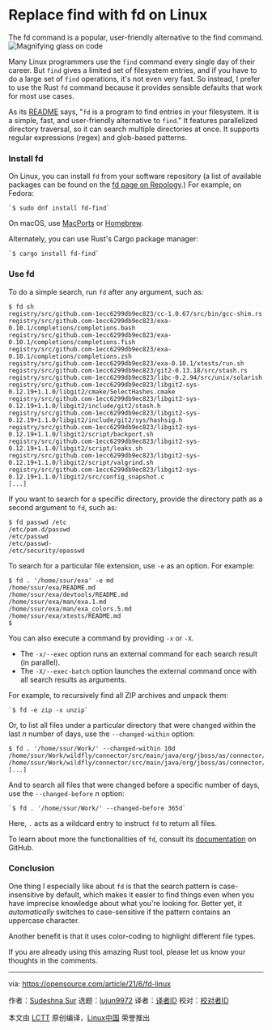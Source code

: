 [#]: subject: (Replace find with fd on Linux)
[#]: via: (https://opensource.com/article/21/6/fd-linux)
[#]: author: (Sudeshna Sur https://opensource.com/users/sudeshna-sur)
[#]: collector: (lujun9972)
[#]: translator: (wxy)
[#]: reviewer: ( )
[#]: publisher: ( )
[#]: url: ( )

Replace find with fd on Linux
======
The fd command is a popular, user-friendly alternative to the find
command.
![Magnifying glass on code][1]

Many Linux programmers use the `find` command every single day of their career. But `find` gives a limited set of filesystem entries, and if you have to do a large set of `find` operations, it's not even very fast. So instead, I prefer to use the Rust `fd` command because it provides sensible defaults that work for most use cases.

As its [README][2] says, "`fd` is a program to find entries in your filesystem. It is a simple, fast, and user-friendly alternative to `find`." It features parallelized directory traversal, so it can search multiple directories at once. It supports regular expressions (regex) and glob-based patterns.

### Install fd

On Linux, you can install `fd` from your software repository (a list of available packages can be found on the [fd page on Repology][3].) For example, on Fedora:


```
`$ sudo dnf install fd-find`
```

On macOS, use [MacPorts][4] or [Homebrew][5].

Alternately, you can use Rust's Cargo package manager:


```
`$ cargo install fd-find`
```

### Use fd

To do a simple search, run `fd` after any argument, such as:


```
$ fd sh
registry/src/github.com-1ecc6299db9ec823/cc-1.0.67/src/bin/gcc-shim.rs
registry/src/github.com-1ecc6299db9ec823/exa-0.10.1/completions/completions.bash
registry/src/github.com-1ecc6299db9ec823/exa-0.10.1/completions/completions.fish
registry/src/github.com-1ecc6299db9ec823/exa-0.10.1/completions/completions.zsh
registry/src/github.com-1ecc6299db9ec823/exa-0.10.1/xtests/run.sh
registry/src/github.com-1ecc6299db9ec823/git2-0.13.18/src/stash.rs
registry/src/github.com-1ecc6299db9ec823/libc-0.2.94/src/unix/solarish
registry/src/github.com-1ecc6299db9ec823/libgit2-sys-0.12.19+1.1.0/libgit2/cmake/SelectHashes.cmake
registry/src/github.com-1ecc6299db9ec823/libgit2-sys-0.12.19+1.1.0/libgit2/include/git2/stash.h
registry/src/github.com-1ecc6299db9ec823/libgit2-sys-0.12.19+1.1.0/libgit2/include/git2/sys/hashsig.h
registry/src/github.com-1ecc6299db9ec823/libgit2-sys-0.12.19+1.1.0/libgit2/script/backport.sh
registry/src/github.com-1ecc6299db9ec823/libgit2-sys-0.12.19+1.1.0/libgit2/script/leaks.sh
registry/src/github.com-1ecc6299db9ec823/libgit2-sys-0.12.19+1.1.0/libgit2/script/valgrind.sh
registry/src/github.com-1ecc6299db9ec823/libgit2-sys-0.12.19+1.1.0/libgit2/src/config_snapshot.c
[...]
```

If you want to search for a specific directory, provide the directory path as a second argument to `fd`, such as:


```
$ fd passwd /etc
/etc/pam.d/passwd
/etc/passwd
/etc/passwd-
/etc/security/opasswd
```

To search for a particular file extension, use `-e` as an option. For example:


```
$ fd . '/home/ssur/exa' -e md
/home/ssur/exa/README.md
/home/ssur/exa/devtools/README.md
/home/ssur/exa/man/exa.1.md
/home/ssur/exa/man/exa_colors.5.md
/home/ssur/exa/xtests/README.md
$
```

You can also execute a command by providing `-x` or `-X`.

  * The `-x/--exec` option runs an external command for each search result (in parallel).
  * The `-X/--exec-batch` option launches the external command once with all search results as arguments.



For example, to recursively find all ZIP archives and unpack them:


```
`$ fd -e zip -x unzip`
```

Or, to list all files under a particular directory that were changed within the last _n_ number of days, use the `--changed-within` option:


```
$ fd . '/home/ssur/Work/' --changed-within 10d
/home/ssur/Work/wildfly/connector/src/main/java/org/jboss/as/connector/subsystems/data_sources/JdbcDriverAdd.java
/home/ssur/Work/wildfly/connector/src/main/java/org/jboss/as/connector/subsystems/data_sources/JdbcExample.java
[...]
```

And to search all files that were changed before a specific number of days, use the `--changed-before` _n_ option:


```
`$ fd . '/home/ssur/Work/' --changed-before 365d`
```

Here, `.` acts as a wildcard entry to instruct `fd` to return all files.

To learn about more the functionalities of `fd`, consult its [documentation][2] on GitHub.

### Conclusion

One thing I especially like about `fd` is that the search pattern is case-insensitive by default, which makes it easier to find things even when you have imprecise knowledge about what you're looking for. Better yet, it _automatically_ switches to case-sensitive if the pattern contains an uppercase character.

Another benefit is that it uses color-coding to highlight different file types.

If you are already using this amazing Rust tool, please let us know your thoughts in the comments.

--------------------------------------------------------------------------------

via: https://opensource.com/article/21/6/fd-linux

作者：[Sudeshna Sur][a]
选题：[lujun9972][b]
译者：[译者ID](https://github.com/译者ID)
校对：[校对者ID](https://github.com/校对者ID)

本文由 [LCTT](https://github.com/LCTT/TranslateProject) 原创编译，[Linux中国](https://linux.cn/) 荣誉推出

[a]: https://opensource.com/users/sudeshna-sur
[b]: https://github.com/lujun9972
[1]: https://opensource.com/sites/default/files/styles/image-full-size/public/lead-images/find-file-linux-code_magnifying_glass_zero.png?itok=E2HoPDg0 (Magnifying glass on code)
[2]: https://github.com/sharkdp/fd
[3]: https://repology.org/project/fd-find/versions
[4]: https://opensource.com/article/20/11/macports
[5]: https://opensource.com/article/20/6/homebrew-mac
